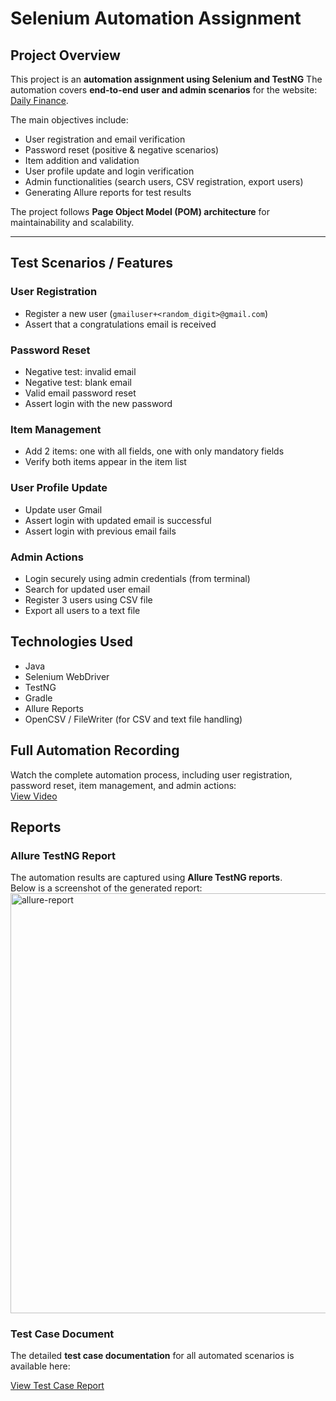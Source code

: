 # Selenium Automation Assignment

## Project Overview
This project is an **automation assignment using Selenium and TestNG** 
The automation covers **end-to-end user and admin scenarios** for the website: [Daily Finance](https://dailyfinance.roadtocareer.net/).

The main objectives include:
- User registration and email verification
- Password reset (positive & negative scenarios)
- Item addition and validation
- User profile update and login verification
- Admin functionalities (search users, CSV registration, export users)
- Generating Allure reports for test results

The project follows **Page Object Model (POM) architecture** for maintainability and scalability.

---

## Test Scenarios / Features

### User Registration
- Register a new user (`gmailuser+<random_digit>@gmail.com`)
- Assert that a congratulations email is received

### Password Reset
- Negative test: invalid email
- Negative test: blank email
- Valid email password reset
- Assert login with the new password

### Item Management
- Add 2 items: one with all fields, one with only mandatory fields
- Verify both items appear in the item list

### User Profile Update
- Update user Gmail
- Assert login with updated email is successful
- Assert login with previous email fails

### Admin Actions
- Login securely using admin credentials (from terminal)
- Search for updated user email
- Register 3 users using CSV file
- Export all users to a text file

## Technologies Used
- Java
- Selenium WebDriver
- TestNG
- Gradle
- Allure Reports
- OpenCSV / FileWriter (for CSV and text file handling)
## Full Automation Recording

Watch the complete automation process, including user registration, password reset, item management, and admin actions:  
[View Video](https://drive.google.com/file/d/1qqjRfN4Elz8KOWhdak_WrGlebDCdHJfT/view?usp=sharing)


## Reports
### Allure TestNG Report
The automation results are captured using **Allure TestNG reports**.  
Below is a screenshot of the generated report:
<img width="1301" height="672" alt="allure-report" src="https://github.com/user-attachments/assets/c32c52fb-6ecb-4854-92f9-7ea18a9e74e6" />

### Test Case Document
The detailed **test case documentation** for all automated scenarios is available here:  

[View Test Case Report](https://docs.google.com/spreadsheets/d/1Zf5m-jaly_vfKzZArcrskgLXoi3yMFM5b-P4ua0ihxE/edit?gid=1064373203#gid=1064373203)





